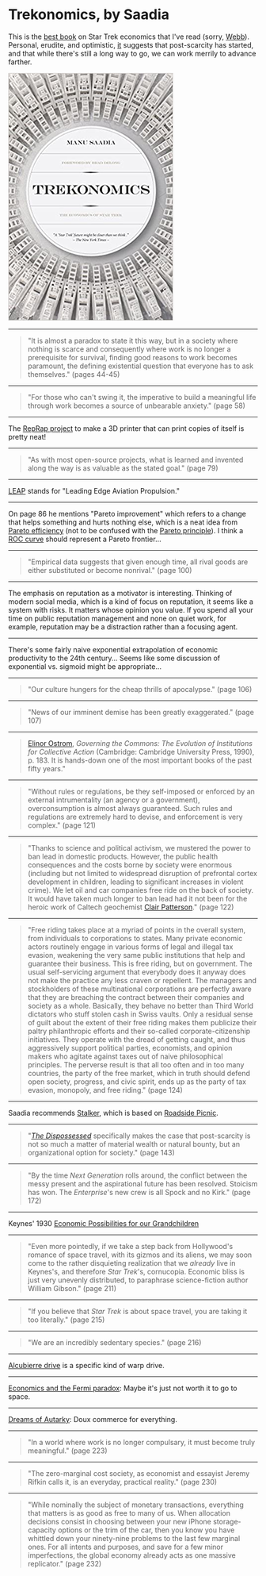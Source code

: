 # Trekonomics, by Saadia

This is the [best book][] on Star Trek economics that I've read
(sorry, [Webb][]). Personal, erudite, and optimistic, [it][] suggests
that post-scarcity has started, and that while there's still a long
way to go, we can work merrily to advance farther.

[best book]: https://en.wikipedia.org/wiki/Trekonomics
[Webb]: /20201109-economics_of_star_trek_by_webb/ "The Economics of Star Trek, by Webb"
[it]: https://www.inkshares.com/books/trekonomics


![cover](cover.jpg)


---

> "It is almost a paradox to state it this way, but in a society where
> nothing is scarce and consequently where work is no longer a
> prerequisite for survival, finding good reasons to work becomes
> paramount, the defining existential question that everyone has to
> ask themselves." (pages 44-45)


---

> "For those who can't swing it, the imperative to build a meaningful
> life through work becomes a source of unbearable anxiety." (page 58)


---

The [RepRap project][] to make a 3D printer that can print copies of
itself is pretty neat!

[RepRap project]: https://en.wikipedia.org/wiki/RepRap_project


---

> "As with most open-source projects, what is learned and invented
> along the way is as valuable as the stated goal." (page 79)


---

[LEAP][] stands for "Leading Edge Aviation Propulsion."

[LEAP]: https://en.wikipedia.org/wiki/CFM_International_LEAP


---

On page 86 he mentions "Pareto improvement" which refers to a change
that helps something and hurts nothing else, which is a neat idea from
[Pareto efficiency][] (not to be confused with the
[Pareto principle][]). I think a [ROC curve][] should represent a
Pareto frontier...

[Pareto efficiency]: https://en.wikipedia.org/wiki/Pareto_efficiency
[Pareto principle]: https://en.wikipedia.org/wiki/Pareto_principle
[ROC curve]: https://en.wikipedia.org/wiki/Receiver_operating_characteristic


---

> "Empirical data suggests that given enough time, all rival goods are
> either substituted or become nonrival." (page 100)


---

The emphasis on reputation as a motivator is interesting. Thinking of
modern social media, which is a kind of focus on reputation, it seems
like a system with risks. It matters whose opinion you value. If you
spend all your time on public reputation management and none on quiet
work, for example, reputation may be a distraction rather than a
focusing agent.


---

There's some fairly naive exponential extrapolation of economic
productivity to the 24th century... Seems like some discussion of
exponential vs. sigmoid might be appropriate...


---

> "Our culture hungers for the cheap thrills of apocalypse." (page
> 106)


---

> "News of our imminent demise has been greatly exaggerated." (page
> 107)


---

> [Elinor Ostrom][], _Governing the Commons: The Evolution of
> Institutions for Collective Action_ (Cambridge: Cambridge University
> Press, 1990), p. 183. It is hands-down one of the most important
> books of the past fifty years."

[Elinor Ostrom]: https://en.wikipedia.org/wiki/Elinor_Ostrom


---

> "Without rules or regulations, be they self-imposed or enforced by
> an external intrumentality (an agency or a government),
> overconsumption is almost always guaranteed. Such rules and
> regulations are extremely hard to devise, and enforcement is very
> complex." (page 121)


---

> "Thanks to science and political activism, we mustered the power to
> ban lead in domestic products. However, the public health
> consequences and the costs borne by society were enormous (including
> but not limited to widespread disruption of prefrontal cortex
> development in children, leading to significant increases in violent
> crime). We let oil and car companies free ride on the back of
> society. It would have taken much longer to ban lead had it not been
> for the heroic work of Caltech geochemist [Clair Patterson][]."
> (page 122)

[Clair Patterson]: https://en.wikipedia.org/wiki/Clair_Cameron_Patterson


---

> "Free riding takes place at a myriad of points in the overall
> system, from individuals to corporations to states. Many private
> economic actors routinely engage in various forms of legal and
> illegal tax evasion, weakening the very same public institutions
> that help and guarantee their business. This is free riding, but on
> government. The usual self-servicing argument that everybody does it
> anyway does not make the practice any less craven or repellent. The
> managers and stockholders of these multinational corporations are
> perfectly aware that they are breaching the contract between their
> companies and society as a whole. Basically, they behave no better
> than Third World dictators who stuff stolen cash in Swiss vaults.
> Only a residual sense of guilt about the extent of their free riding
> makes them publicize their paltry philanthropic efforts and their
> so-called corporate-citizenship initiatives. They operate with the
> dread of getting caught, and thus aggressively support political
> parties, economists, and opinion makers who agitate against taxes
> out of naive philosophical principles. The perverse result is that
> all too often and in too many countries, the party of the free
> market, which in truth should defend open society, progress, and
> civic spirit, ends up as the party of tax evasion, monopoly, and
> free riding." (page 124)


---

Saadia recommends [Stalker][], which is based on [Roadside Picnic][].

[Stalker]: https://en.wikipedia.org/wiki/Stalker_(1979_film)
[Roadside Picnic]: https://en.wikipedia.org/wiki/Roadside_Picnic


---

> "[_The Dispossessed_][] specifically makes the case that
> post-scarcity is not so much a matter of material wealth or natural
> bounty, but an organizational option for society." (page 143)

[_The Dispossessed_]: https://en.wikipedia.org/wiki/The_Dispossessed


---

> "By the time _Next Generation_ rolls around, the conflict between
> the messy present and the aspirational future has been resolved.
> Stoicism has won. The _Enterprise_'s new crew is all Spock and no
> Kirk." (page 172)


---

Keynes' 1930 [Economic Possibilities for our Grandchildren][]

[Economic Possibilities for our Grandchildren]: https://www.aspeninstitute.org/wp-content/uploads/files/content/upload/Intro_and_Section_I.pdf


---

> "Even more pointedly, if we take a step back from Hollywood's
> romance of space travel, with its gizmos and its aliens, we may soon
> come to the rather disquieting realization that we _already_ live in
> Keynes's, and therefore _Star Trek_'s, cornucopia. Economic bliss is
> just very unevenly distributed, to paraphrase science-fiction author
> William Gibson." (page 211)


---

> "If you believe that _Star Trek_ is about space travel, you are
> taking it too literally." (page 215)


---

> "We are an incredibly sedentary species." (page 216)


---

[Alcubierre drive][] is a specific kind of warp drive.

[Alcubierre drive]: https://en.wikipedia.org/wiki/Alcubierre_drive


---

[Economics and the Fermi paradox][]: Maybe it's just not worth it to
go to space.

[Economics and the Fermi paradox]: https://www.researchgate.net/publication/286996693_Economics_and_the_Fermi_paradox


---

[Dreams of Autarky][]: Doux commerce for everything.

[Dreams of Autarky]: https://mason.gmu.edu/~rhanson/dreamautarky.html


---

> "In a world where work is no longer compulsary, it must become truly
> meaningful." (page 223)


---

> "The zero-marginal cost society, as economist and essayist Jeremy
> Rifkin calls it, is an everyday, practical reality." (page 230)


---

> "While nominally the subject of monetary transactions, everything
> that matters is as good as free to many of us. When allocation
> decisions consist in choosing between your new iPhone
> storage-capacity options or the trim of the car, then you know you
> have whittled down your ninety-nine problems to the last few
> marginal ones. For all intents and purposes, and save for a few
> minor imperfections, the global economy already acts as one massive
> replicator." (page 232)
